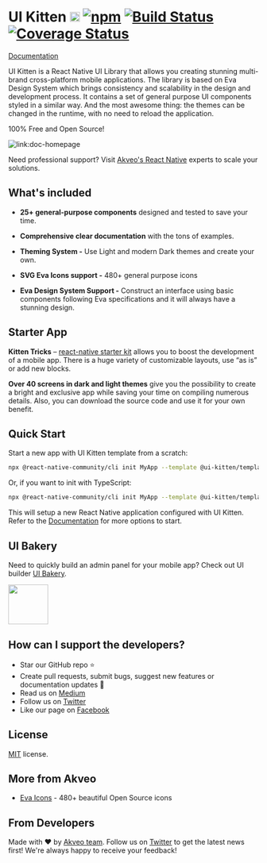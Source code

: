 
# UI Kitten [<img src="https://i.imgur.com/oMcxwZ0.png" alt="Eva Design System" height="20px" />][link:eva] [![npm][badge:license]]() [![Build Status][badge:github-actions]][link:github-actions] [![Coverage Status][badge:coveralls]][link:coveralls]

[Documentation][link:doc-homepage]

UI Kitten is a React Native UI Library that allows you creating stunning multi-brand cross-platform mobile applications.
The library is based on Eva Design System which brings consistency and scalability in the design and development process.
It contains a set of general purpose UI components styled in a similar way.
And the most awesome thing: the themes can be changed in the runtime, with no need to reload the application.

100% Free and Open Source!

![link:doc-homepage](https://user-images.githubusercontent.com/1452064/115417233-212a0100-a201-11eb-8bcf-0a60cca2e081.png)

Need professional support? Visit [Akveo's React Native](https://www.akveo.com/services/mobile-application-development/react-native) experts to scale your solutions.

## What's included

- **25+ general-purpose components** designed and tested to save your time.

- **Comprehensive clear documentation** with the tons of examples.

- **Theming System -** Use Light and modern Dark themes and create your own.

- **SVG Eva Icons support -** 480+ general purpose icons

- **Eva Design System Support -** Construct an interface using basic components following Eva specifications and it will always have a stunning design.

## Starter App

**Kitten Tricks** – [react-native starter kit][link:kitten-tricks] allows you to boost the development of a mobile app.
There is a huge variety of customizable layouts, use “as is” or add new blocks.

**Over 40 screens in dark and light themes** give you the possibility to create a bright and exclusive app while saving your time on compiling numerous details.  Also, you can download the source code and use it for your own benefit.

## Quick Start

Start a new app with UI Kitten template from a scratch:

```bash
npx @react-native-community/cli init MyApp --template @ui-kitten/template-js
```

Or, if you want to init with TypeScript:

```bash
npx @react-native-community/cli init MyApp --template @ui-kitten/template-ts
```

This will setup a new React Native application configured with UI Kitten.
Refer to the [Documentation][link:doc-where-start] for more options to start.

## UI Bakery

Need to quickly build an admin panel for your mobile app? Check out UI builder [UI Bakery](https://uibakery.io).

<a href="https://uibakery.io"><img src="https://storage.uibakery.io/video-assets/landing/Logo/UIB%20400x150.png" height="80" /></a>

## How can I support the developers?
- Star our GitHub repo :star:
- Create pull requests, submit bugs, suggest new features or documentation updates :wrench:
- Read us on [Medium][link:akveo-medium]
- Follow us on [Twitter][link:akveo-twitter]
- Like our page on [Facebook][link:akveo-facebook]

## License
[MIT](LICENSE.txt) license.

## More from Akveo
- [Eva Icons][link:eva-icons] - 480+ beautiful Open Source icons

## From Developers
Made with :heart: by [Akveo team][link:akveo-homepage]. Follow us on [Twitter][link:akveo-twitter] to get the latest news first!
We're always happy to receive your feedback!

[badge:license]: https://img.shields.io/npm/l/react-native-ui-kitten.svg
[badge:github-actions]: https://github.com/akveo/react-native-ui-kitten/workflows/Build/badge.svg
[badge:coveralls]: https://coveralls.io/repos/github/akveo/react-native-ui-kitten/badge.svg?branch=master

[link:eva]: https://eva.design?utm_campaign=eva_design%20-%20home%20-%20ui_kitten%20github&utm_source=ui_kitten&utm_medium=referral&utm_content=kitten_github_readme
[link:github-actions]: https://github.com/akveo/react-native-ui-kitten/actions
[link:coveralls]: https://coveralls.io/github/akveo/react-native-ui-kitten?branch=master
[link:doc-homepage]: https://akveo.github.io/react-native-ui-kitten?utm_campaign=ui_kitten%20-%20home%20-%20ui_kitten%20github%20readme&utm_source=ui_kitten&utm_medium=referral&utm_content=homepage_link
[link:doc-where-start]: https://akveo.github.io/react-native-ui-kitten/docs/getting-started/where-to-start?utm_campaign=ui_kitten%20-%20home%20-%20ui_kitten%20github%20readme&utm_source=ui_kitten&utm_medium=referral&utm_content=where_to_start_docs_link
[link:kitten-tricks]: https://github.com/akveo/kittenTricks
[link:eva-icons]: https://github.com/akveo/eva-icons
[link:akveo-homepage]: https://www.akveo.com?utm_campaign=services%20-%20homepage%20-%20ui_kitten%20github%20readme&utm_source=ui_kitten&utm_medium=referral&utm_content=ui_kitten_readme
[link:akveo-medium]: https://medium.com/akveo-engineering
[link:akveo-twitter]: https://twitter.com/akveo
[link:akveo-facebook]: https://www.facebook.com/akveo
[link:ui-kitten-bundles]: https://store.akveo.com/collections/mobile-bundles?utm_campaign=akveo_store%20-%20mobile%20bundles%20-%20ui_kitten%20github%20readme&utm_source=ui_kitten&utm_medium=banner&utm_content=mobile_bundles_banner
[link:ui-kitten-bundle-java]: https://store.akveo.com/products/java-mobile-starter-bundle?utm_campaign=akveo_store%20-%20mobile%20bundles%20-%20ui_kitten%20github%20readme&utm_source=ui_kitten&utm_medium=referral&utm_content=java_bundle_link
[link:ui-kitten-bundle-dotnet-core]: https://store.akveo.com/products/net-core-mobile-starter-bundle?utm_campaign=akveo_store%20-%20mobile%20bundles%20-%20ui_kitten%20github%20readme&utm_source=ui_kitten&utm_medium=referral&utm_content=dotnet_bundle_link
